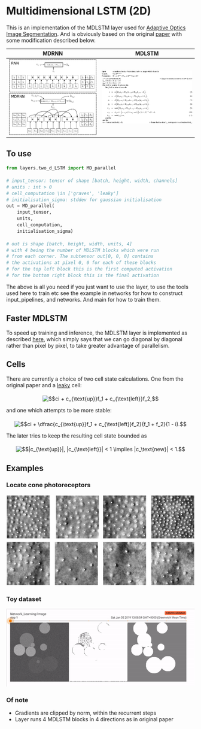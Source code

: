 
# Multidimensional LSTM (2D)
This is an implementation of the MDLSTM layer used for [Adaptive Optics Image Segmentation](https://www.nature.com/articles/s41598-018-26350-3). And is obviously based on the original [paper](https://arxiv.org/abs/0705.2011) with some modification described below.
 
MDRNN             |  MDLSTM
:-------------------------:|:-------------------------:
![](./images/model.jpg)  |  ![](./images/alg.jpg)

## To use
```python
from layers.two_d_LSTM import MD_parallel

# input_tensor: tensor of shape [batch, height, width, channels]
# units : int > 0
# cell_computation \in ['graves', 'leaky']
# initialisation_sigma: stddev for gaussian initialisation
out = MD_parallel(
    input_tensor, 
    units, 
    cell_computation, 
    initialisation_sigma)
    
# out is shape [batch, height, width, units, 4]
# with 4 being the number of MDLSTM blocks which were run
# from each corner. The subtensor out[0, 0, 0] contains
# the activations at pixel 0, 0 for each of these blocks
# for the top left block this is the first computed activation
# for the bottom right block this is the final activation
```

The above is all you need if you just want to use the layer, to use the tools used here to train etc see the example in networks for how to construct input_pipelines, and networks. And main for how to train them.
## Faster MDLSTM
To speed up training and inference, the MDLSTM layer is implemented as described [here](https://ieeexplore.ieee.org/document/7814068), which simply says that we can go diagonal by diagonal rather than pixel by pixel, to take greater advantage of parallelism.

## Cells 
There are currently a choice of two cell state calculations. One from the original paper and a [leaky](https://dl.acm.org/citation.cfm?id=2946645.3007050) cell:
<p align="center"><img alt="$$ci + c_{\text{up}}f_1 + c_{\text{left}}f_2,$$" src="./svgs/b4654fa7580147c03705b6983106e382.svg" align="middle" width="137.5412346pt" height="16.1187015pt"/></p>
and one which attempts to be more stable:
<p align="center"><img alt="$$ci + \dfrac{c_{\text{up}}f_1 + c_{\text{left}}f_2}{f_1 + f_2}(1 - i).$$" src="./svgs/b0e14f6eb8534349faaad143e2205eb9.svg" align="middle" width="188.2454706pt" height="37.0084374pt"/></p>
The later tries to keep the resulting cell state bounded as <p align="center"><img alt="$$|c_{\text{up}}|, |c_{\text{left}}| &lt; 1 \implies |c_\text{new}| &lt; 1.$$" src="./svgs/7dd36bd860d564592505ae46817f8e6f.svg" align="middle" width="223.88681534999998pt" height="17.031940199999998pt"/></p>

## Examples

### Locate cone photoreceptors
![](./images/example.jpg)
### Toy dataset
![](./images/toy.gif)
### Of note
- Gradients are clipped by norm, within the recurrent steps
- Layer runs 4 MDLSTM blocks in 4 directions as in original paper
